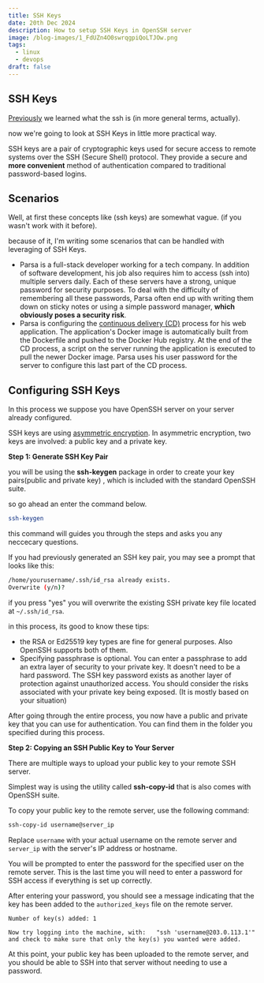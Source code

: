 ```yaml
---
title: SSH Keys
date: 20th Dec 2024
description: How to setup SSH Keys in OpenSSH server
image: /blog-images/1_FdUZn4O0swrqgpiQoLTJOw.png
tags:
  - linux
  - devops
draft: false
---
```


## SSH Keys

[Previously](https://parsajr.org/blogs/what-is-ssh) we learned what the ssh is (in more general terms, actually).

now we're going to look at SSH Keys in little more practical way.

SSH keys are a pair of cryptographic keys used for secure access to remote systems over the SSH (Secure Shell) protocol. They provide a secure and **more convenient** method of authentication compared to traditional password-based logins.

## Scenarios

Well, at first these concepts like (ssh keys) are somewhat vague. (if you wasn't work with it before).

because of it, I'm writing some scenarios that can be handled with leveraging of SSH Keys.

- Parsa is a full-stack developer working for a tech company. In addition of software development, his job also requires him to access (ssh into) multiple servers daily. Each of these servers have a strong, unique password for security purposes. To deal with the difficulty of remembering all these passwords, Parsa often end up with writing them down on sticky notes or using a simple password manager, **which obviously poses a security risk**.
- Parsa is configuring the [continuous delivery (CD)](https://en.wikipedia.org/wiki/Continuous_delivery) process for his web application. The application's Docker image is automatically built from the Dockerfile and pushed to the Docker Hub registry. At the end of the CD process, a script on the server running the application is executed to pull the newer Docker image. Parsa uses his user password for the server to configure this last part of the CD process.

## Configuring SSH Keys

In this process we suppose you have OpenSSH server on your server already configured.

SSH keys are using [asymmetric encryption](https://www.youtube.com/watch?v=AQDCe585Lnc). In asymmetric encryption, two keys are involved: a public key and a private key.

**Step 1: Generate SSH Key Pair**

you will be using the **ssh-keygen** package in order to create your key pairs(public and private key) , which is included with the standard OpenSSH suite.

so go ahead an enter the command below.

```bash
ssh-keygen
```

this command will guides you through the steps and asks you any neccecary questions.

If you had previously generated an SSH key pair, you may see a prompt that looks like this:

```bash
/home/yourusername/.ssh/id_rsa already exists.
Overwrite (y/n)?
```

if you press "yes" you will overwrite the existing SSH private key file located at `~/.ssh/id_rsa`.

in this process, its good to know these tips:

- the RSA or Ed25519 key types are fine for general purposes. Also OpenSSH supports both of them.
- Specifying passphrase is optional. You can enter a passphrase to add an extra layer of security to your private key. It doesn't need to be a hard password. The SSH key password exists as another layer of protection against unauthorized access. You should consider the risks associated with your private key being exposed. (It is mostly based on your situation)

After going through the entire process, you now have a public and private key that you can use for authentication. You can find them in the folder you specified during this process.

**Step 2: Copying an SSH Public Key to Your Server**

There are multiple ways to upload your public key to your remote SSH server.

Simplest way is using the utility called **ssh-copy-id** that is also comes with OpenSSH suite.

To copy your public key to the remote server, use the following command:

```bash
ssh-copy-id username@server_ip
```

Replace `username` with your actual username on the remote server and `server_ip` with the server's IP address or hostname.

You will be prompted to enter the password for the specified user on the remote server. This is the last time you will need to enter a password for SSH access if everything is set up correctly.

After entering your password, you should see a message indicating that the key has been added to the `authorized_keys` file on the remote server.

```text
Number of key(s) added: 1

Now try logging into the machine, with:   "ssh 'username@203.0.113.1'"
and check to make sure that only the key(s) you wanted were added.    
```

At this point, your public key has been uploaded to the remote server, and you should be able to SSH into that server without needing to use a password.
